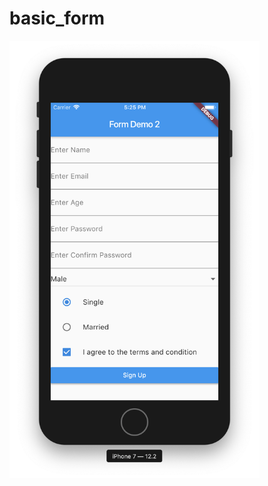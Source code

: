 # basic_form

<img src="https://github.com/SonQBChau/basic_form/blob/master/ss.png" width="400" height="700">
